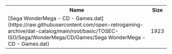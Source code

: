<table>
<tr><th>Name</th><th>Size</th></tr>
<tr><td>
[Sega WonderMega - CD - Games.dat](https://raw.githubusercontent.com/open-retrogaming-archive/dat-catalog/main/root/basic/TOSEC-ISO/Sega/WonderMega/CD/Games/Sega WonderMega - CD - Games.dat)
</td><td>1923</td></tr>
</table>
